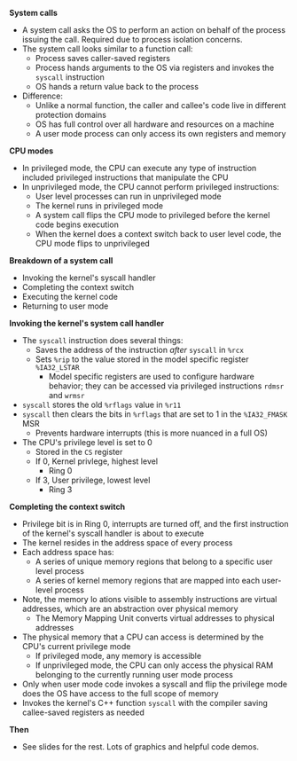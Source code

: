 **System calls**

- A system call asks the OS to perform an action on behalf of the process issuing the call. Required due to process isolation concerns.
- The system call looks similar to a function call:
  - Process saves caller-saved registers
  - Process hands arguments to the OS via registers and invokes the `syscall` instruction
  - OS hands a return value back to the process
- Difference:
  - Unlike a normal function, the caller and callee's code live in different protection domains
  - OS has full control over all hardware and resources on a machine
  - A user mode process can only access its own registers and memory

**CPU modes**

- In privileged mode, the CPU can execute any type of instruction included privileged instructions that manipulate the CPU
- In unprivileged mode, the CPU cannot perform privileged instructions:
  - User level processes can run in unprivileged mode
  - The kernel runs in privileged mode
  - A system call flips the CPU mode to privileged before the kernel code begins execution
  - When the kernel does a context switch back to user level code, the CPU mode flips to unprivileged

**Breakdown of a system call**

- Invoking the kernel's syscall handler
- Completing the context switch
- Executing the kernel code
- Returning to user mode

**Invoking the kernel's system call handler**

- The `syscall` instruction does several things:
  - Saves the address of the instruction _after_ `syscall` in `%rcx`
  - Sets `%rip` to the value stored in the model specific register `%IA32_LSTAR`
    - Model specific registers are used to configure hardware behavior; they can be accessed via privileged instructions `rdmsr` and `wrmsr`
- `syscall` stores the old `%rflags` value in `%r11`
- `syscall` then clears the bits in `%rflags` that are set to 1 in the `%IA32_FMASK` MSR
  - Prevents hardware interrupts (this is more nuanced in a full OS)
- The CPU's privilege level is set to 0
  - Stored in the `CS` register
  - If 0, Kernel privlege, highest level
    - Ring 0
  - If 3, User privilege, lowest level
    - Ring 3

**Completing the context switch**

- Privilege bit is in Ring 0, interrupts are turned off, and the first instruction of the kernel's syscall handler is about to execute
- The kernel resides in the address space of every process
- Each address space has:
  - A series of unique memory regions that belong to a specific user level process
  - A series of kernel memory regions that are mapped into each user-level process
- Note, the memory lo ations visible to assembly instructions are virtual addresses, which are an abstraction over physical memory
  - The Memory Mapping Unit converts virtual addresses to physical addresses
- The physical memory that a CPU can access is determined by the CPU's current privilege mode
  - If privileged mode, any memory is accessible
  - If unprivileged mode, the CPU can only access the physical RAM belonging to the currently running user mode process
- Only when user mode code invokes a syscall and flip the privilege mode does the OS have access to the full scope of memory
- Invokes the kernel's C++ function `syscall` with the compiler saving callee-saved registers as needed

**Then**

- See slides for the rest. Lots of graphics and helpful code demos.

